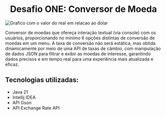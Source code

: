 <h1 align="center"> Desafio ONE: Conversor de Moeda </h1>

![Grafico com o valor do real em relacao ao dolar](..%2F..%2F..%2F..%2F..%2FUsers%2FGabriel%20Caio%2FDownloads%2FconversorMoeda.jpeg)

<p> Conversor de moedas que ofereça interação textual (via console) 
com os usuários, proporcionando no mínimo 6 opções distintas de conversão 
de moedas em um menu. A taxa de conversão não será estática, mas obtida 
dinamicamente por meio de uma API de taxas de câmbio, com manipulação de dados 
JSON para filtrar e exibir as moedas de interesse, garantindo dados precisos 
e em tempo real para uma experiência mais atualizada e eficaz.</p>

<h2>Tecnologias utilizadas:</h2>

- Java 21
- Intellij IDEA
- API Gson
- API Exchange Rate API


